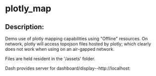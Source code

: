 # plotly_map

## Description:
Demo use of plotly mapping capabilities using "Offline" resources.  On network, plotly will access topojson files hosted by plotly; which clearly does not work when using on an air-gapped network.

Files are held resident in the '/assets' folder.  

Dash provides server for dashboard/display--http://localhost:<port number specified in script run>
